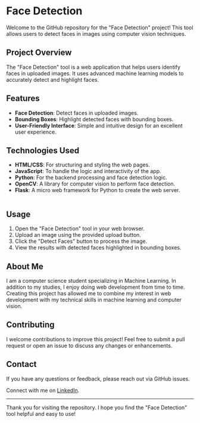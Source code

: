 # Face Detection

Welcome to the GitHub repository for the "Face Detection" project! This tool allows users to detect faces in images using computer vision techniques.

## Project Overview

The "Face Detection" tool is a web application that helps users identify faces in uploaded images. It uses advanced machine learning models to accurately detect and highlight faces.

## Features

- **Face Detection**: Detect faces in uploaded images.
- **Bounding Boxes**: Highlight detected faces with bounding boxes.
- **User-Friendly Interface**: Simple and intuitive design for an excellent user experience.

## Technologies Used

- **HTML/CSS**: For structuring and styling the web pages.
- **JavaScript**: To handle the logic and interactivity of the app.
- **Python**: For the backend processing and face detection logic.
- **OpenCV**: A library for computer vision to perform face detection.
- **Flask**: A micro web framework for Python to create the web server.
    ```
    
## Usage

1. Open the "Face Detection" tool in your web browser.
2. Upload an image using the provided upload button.
3. Click the "Detect Faces" button to process the image.
4. View the results with detected faces highlighted in bounding boxes.

## About Me

I am a computer science student specializing in Machine Learning. In addition to my studies, I enjoy doing web development from time to time. Creating this project has allowed me to combine my interest in web development with my technical skills in machine learning and computer vision.

## Contributing

I welcome contributions to improve this project! Feel free to submit a pull request or open an issue to discuss any changes or enhancements.

## Contact

If you have any questions or feedback, please reach out via GitHub issues.

Connect with me on [LinkedIn](https://www.linkedin.com/in/shivam-prasad1001/).

---

Thank you for visiting the repository. I hope you find the "Face Detection" tool helpful and easy to use!
